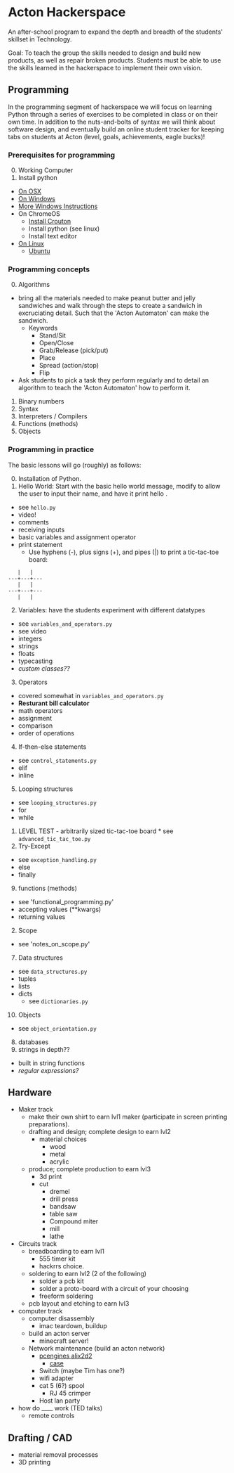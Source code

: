 # Acton Hackerspace #
An after-school program to expand the depth and breadth of the students' skillset in Technology.

Goal: To teach the group the skills needed to design and build new products, as well as repair broken products. Students must be able to use the skills learned in the hackerspace to implement their own vision.

## Programming ##

In the programming segment of hackerspace we will focus on learning Python through a series of exercises to be completed in class or on their own time. In addition to the nuts-and-bolts of syntax we will think about software design, and eventually build an online student tracker for keeping tabs on students at Acton (level, goals, achievements, eagle bucks)!

### Prerequisites for programming ###
0. Working Computer
1. Install python
  * [On OSX](https://www.python.org/downloads/)
  * [On Windows](http://docs.python-guide.org/en/latest/starting/install/win/)
  * [More Windows Instructions](http://www.howtogeek.com/197947/how-to-install-python-on-windows/)
  * On ChromeOS
    * [Install Crouton](http://lifehacker.com/how-to-install-linux-on-a-chromebook-and-unlock-its-ful-509039343)
    * Install python (see linux)
    * Install text editor
  * [On Linux](https://www.python.org/downloads/)
    * [Ubuntu](http://askubuntu.com/questions/244544/how-do-i-install-python-3-3)

### Programming concepts ###
0. Algorithms
  * bring all the materials needed to make peanut butter and jelly sandwiches and walk through the steps to create a sandwich in excruciating detail. Such that the 'Acton Automaton' can make the sandwich.
    * Keywords
      * Stand/Sit
      * Open/Close
      * Grab/Release (pick/put)
      * Place
      * Spread (action/stop)
      * Flip
  * Ask students to pick a task they perform regularly and to detail an algorithm to teach the 'Acton Automaton' how to perform it.
1. Binary numbers
1. Syntax
2. Interpreters / Compilers
3. Functions (methods)
4. Objects

### Programming in practice ###

The basic lessons will go (roughly) as follows:

0. Installation of Python.
1. Hello World: Start with the basic hello world message, modify to allow the user to input their name, and have it print hello <name>.
  * see `hello.py`
  * video!
  * comments
  * receiving inputs
  * basic variables and assignment operator
  * print statement
    * Use hyphens (-), plus signs (+), and pipes (|) to print a tic-tac-toe board:
  ```
     |   |
  ---+---+---
     |   |
  ---+---+---
     |   |
  ```
2. Variables: have the students experiment with different datatypes
  * see `variables_and_operators.py`
  * see video
  * integers
  * strings
  * floats
  * typecasting
  * _custom classes??_
3. Operators
  * covered somewhat in `variables_and_operators.py`
  * **Resturant bill calculator**
  * math operators
  * assignment
  * comparison
  * order of operations
4. If-then-else statements
  * see `control_statements.py`
  * elif
  * inline
5. Looping structures
  * see `looping_structures.py`
  * for
  * while
  1. LEVEL TEST - arbitrarily sized tic-tac-toe board
    * see `advanced_tic_tac_toe.py`
6. Try-Except
  * see `exception_handling.py`
  * else
  * finally
9. functions (methods)
  * see 'functional_programming.py'
  * accepting values (**kwargs)
  * returning values
2. Scope
  * see 'notes_on_scope.py'
7. Data structures
  * see `data_structures.py`
  * tuples
  * lists
  * dicts
    * see `dictionaries.py`
10. Objects
  * see `object_orientation.py`
8. databases
8. strings in depth??
  * built in string functions
  * _regular expressions?_


## Hardware ##

* Maker track
  * make their own shirt to earn lvl1 maker (participate in screen printing preparations).
  * drafting and design; complete design to earn lvl2
    * material choices
      * wood
      * metal
      * acrylic
  * produce; complete production to earn lvl3
    * 3d print
    * cut
      * dremel
      * drill press
      * bandsaw
      * table saw
      * Compound miter
      * mill
      * lathe
* Circuits track
  * breadboarding to earn lvl1
    * 555 timer kit
    * hackrrs choice.
  * soldering to earn lvl2 (2 of the following)
    * solder a pcb kit
    * solder a proto-board with a circuit of your choosing
    * freeform soldering
  * pcb layout and etching to earn lvl3
* computer track
  * computer disassembly
    * imac teardown, buildup
  * build an acton server
    * minecraft server!
  * Network maintenance (build an acton network)
    * [pcengines alix2d2](http://www.pcengines.ch/alix2d2.htm)
      * [case](http://www.pcengines.ch/case1d1redu.htm)
    * Switch (maybe Tim has one?)
    * wifi adapter
    * cat 5 (6?) spool
      * RJ 45 crimper
    * Host lan party
* how do ____ work (TED talks)
  * remote controls

## Drafting / CAD ##
* material removal processes
* 3D printing
